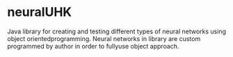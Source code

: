 # neuralUHK
Java library for creating and testing different types of neural networks using object orientedprogramming. Neural networks in library are custom programmed by author in order to fullyuse object approach.
